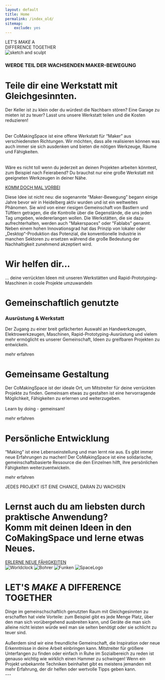 ```yaml
---
layout: default
title: Home
permalink: /index_old/
sitemap:
    exclude: yes
---
```


<link rel="stylesheet" href="assets/css/index.css">
<script type="module" src="assets/js/index.js"></script>

<space-banner>
<span slot="title">LET'S <i class="green">MAKE</i> A<br> DIFFERENCE TOGETHER</span>
</space-banner>
<div class="first_paragraph">
<img src="assets/images/sketch_and_sculpt.png" alt="sketch and sculpt">
<span class="p1_text">
<h3>WERDE TEIL DER WACHSENDEN MAKER-BEWEGUNG</h3>
<h1>Teile dir eine Werkstatt mit Gleichgesinnten.</h1>
<p>
Der Keller ist zu klein oder du würdest die Nachbarn stören? Eine Garage zu mieten ist zu teuer?
Lasst uns unsere Werkstatt teilen und die Kosten reduzieren!
<br>
<br>
<br>
Der CoMakingSpace ist eine offene Werkstatt für “Maker” aus verschiedensten Richtungen. Wir möchten,
dass alle realisieren können was auch immer sie sich ausdenken und bieten die nötigen Werkzeuge, Räume
und Fähigkeiten.
<br>
<br>
<br>
Wäre es nicht toll wenn du jederzeit an deinen Projekten arbeiten könntest, zum Beispiel nach
Feierabend?
Du brauchst nur eine große Werkstatt mit geeigneten Werkzeugen in deiner Nähe.
</p>
<btn-link href="Kontakt">
<a class="pure-button" href="/contact.html">
KOMM DOCH MAL VORBEI
</a>
</btn-link>
</span>
</div>
<div class="second_paragraph">
<p>
Diese Idee ist nicht neu: die sogenannte “Maker-Bewegung” begann einige Jahre bevor wir in Heidelberg aktiv
wurden und ist ein weltweites Phänomen. Sie wird von einer riesigen Gemeinschaft von Bastlern und Tüftlern
getragen, die die Kontrolle über die Gegenstände, die uns jeden Tag umgeben, wiedererlangen wollen. Die
Werkstätten, die sie dazu aufrechterhalten, werden auch "Makerspaces" oder "Fablabs" genannt. Neben einem
hohen Innovationsgrad hat das Prinzip von lokaler oder „Desktop“-Produktion das Potenzial, die
konventionelle Industrie in manchen Sektoren zu ersetzen während die große Bedeutung der Nachhaltigkeit
zunehmend akzeptiert wird.
</p>
<span>
<h1>Wir helfen dir...</h1>
<p>
... deine verrückten Ideen mit unseren Werkstätten und Rapid-Prototyping-Maschinen in coole Projekte
umzuwandeln
</p>
</span>
</div>
<div class="third_paragraph">
<div class="part_one">
<h1>Gemeinschaftlich genutzte</h1>
<h3>Ausrüstung &amp; Werkstatt</h3>
<p>
Der Zugang zu einer breit gefächerten Auswahl an Handwerkzeugen, Elektrowerkzeugen, Maschinen,
Rapid-Prototyping-Ausrüstung und vielem mehr ermöglicht es unserer Gemeinschaft, Ideen zu greifbaren
Projekten zu entwickeln.
</p>
<space-link href="Mach mit">mehr erfahren</space-link>
</div>
<div class="part_two">
<h1>Gemeinsame Gestaltung</h1>
<p>
Der CoMakingSpace ist der ideale Ort, um Mitstreiter für deine verrückten Projekte zu finden. Gemeinsam
etwas zu gestalten ist eine hervorragende Möglichkeit, Fähigkeiten zu erlernen und weiterzugeben.
<br>
<br>
Learn by doing - gemeinsam!
</p>
<space-link href="Mach mit">mehr erfahren</space-link>
</div>
<div class="part_three">
<h1>Persönliche Entwicklung</h1>
<p>
“Making” ist eine Lebenseinstellung und man lernt nie aus. Es gibt immer neue Erfahrungen zu machen! Der
CoMakingSpace ist eine solidarische, gemeinschaftsbasierte Ressource die den Einzelnen hilft, ihre
persönlichen Fähigkeiten weiterzuentwickeln.
</p>
<space-link href="Mach mit">mehr erfahren</space-link>
</div>
</div>
<image-slider>
<span slot="images">




</span>
<p slot="subtitle">
JEDES PROJEKT IST EINE CHANCE, DARAN ZU WACHSEN
</p>
</image-slider>
<div class="fith_paragraph">
<h1>Lernst auch du am liebsten durch praktische Anwendung?<br>
Komm mit deinen Ideen in den CoMakingSpace und lerne etwas Neues.</h1>
<btn-link href="Mach mit">
<a class="pure-button" href="/join_us.html">
ERLERNE NEUE FÄHIGKEITEN
</a>
</btn-link>
</div>
<div class="image_collection">
<img class="image_world_clock" src="assets/images/world_clock.png" alt="Worldclock">
<img class="image_drill" src="assets/images/drill.jpg" alt="Bohrer">
<img class="image_sparks" src="assets/images/sparks.jpg" alt="Funken">
<img class="image_sprayed" src="assets/images/space_sprayed.png" alt="SpaceLogo">
</div>
<div class="sixth_paragraph">
<h1>LET'S <i class="green">MAKE</i> A DIFFERENCE TOGETHER</h1>
<p>
Dinge im gemeinschschaftlich genutzten Raum mit Gleichgesinnten zu erschaffen hat viele Vorteile: zum
Beispiel gibt es jede Menge Platz, über den man sich vorübergehend ausbreiten kann, und Geräte die man sich
alleine nicht leisten würde weil man sie selten benötigt oder sie schlicht zu teuer sind.
<br>
<br>
Außerdem sind wir eine freundliche Gemeinschaft, die Inspiration oder neue Erkenntnisse in deine Arbeit
einbringen kann. Mitstreiter für größere Unterfangen zu finden oder einfach in Ruhe im Sozialbereich zu
reden ist genauso wichtig wie wirklich einen Hammer zu schwingen! Wenn ein Projekt unbekannte Techniken
beinhaltet gibt es meistens jemanden mit mehr Erfahrung, der dir helfen oder wertvolle Tipps geben kann.
<br>
---

